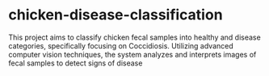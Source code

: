 # chicken-disease-classification

This project aims to classify chicken fecal samples into healthy and disease categories, specifically focusing on Coccidiosis. Utilizing advanced computer vision techniques, the system analyzes and interprets images of fecal samples to detect signs of disease
